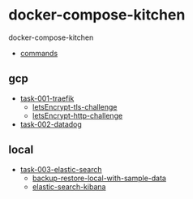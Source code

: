 # docker-compose-kitchen
docker-compose-kitchen


- [commands]()

## gcp
- [task-001-traefik](gcp/task-001-traefik)
    - [letsEncrypt-tls-challenge](gcp/task-001-traefik/part1-letsEncrypt-tls-challenge)
    - [letsEncrypt-http-challenge](gcp/task-001-traefik/part2-letsEncrypt-http-challenge)
- [task-002-datadog](gcp/task-002-datadog)

## local
- [task-003-elastic-search](local/task-001-elastic-search/7.7)
    - [backup-restore-local-with-sample-data](local/task-001-elastic-search/7.7/backup-restore-local-with-sample-data)
    - [elastic-search-kibana](local/task-001-elastic-search/elastic-search-kibana)
